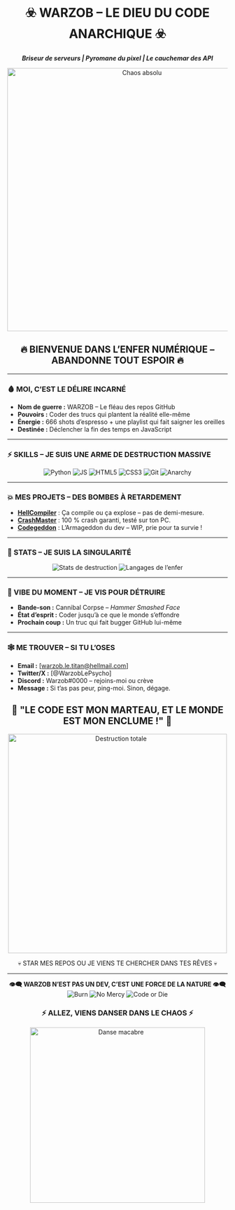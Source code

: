 <div align="center">
  <h1>☣️ WARZOB – LE DIEU DU CODE ANARCHIQUE ☣️</h1>
  <p><strong><em>Briseur de serveurs | Pyromane du pixel | Le cauchemar des API</em></strong></p>
  <img src="https://media.giphy.com/media/3o7TKz9BII7dZ1d8Ig/giphy.gif" alt="Chaos absolu" width="600"/>
  <h2>🔥 BIENVENUE DANS L’ENFER NUMÉRIQUE – ABANDONNE TOUT ESPOIR 🔥</h2>
</div>

---

### 🩸 MOI, C’EST LE DÉLIRE INCARNÉ
- **Nom de guerre :** WARZOB – Le fléau des repos GitHub  
- **Pouvoirs :** Coder des trucs qui plantent la réalité elle-même  
- **Énergie :** 666 shots d’espresso + une playlist qui fait saigner les oreilles  
- **Destinée :** Déclencher la fin des temps en JavaScript  

---

### ⚡ SKILLS – JE SUIS UNE ARME DE DESTRUCTION MASSIVE
<p align="center">
  <img src="https://img.shields.io/badge/PYTHON-FFD43B?style=for-the-badge&logo=python&logoColor=red&labelColor=black&glow=true" alt="Python"/> 
  <img src="https://img.shields.io/badge/JS-F7DF1E?style=for-the-badge&logo=javascript&logoColor=black&labelColor=purple&glow=true" alt="JS"/> 
  <img src="https://img.shields.io/badge/HTML5-E34F26?style=for-the-badge&logo=html5&logoColor=white&labelColor=cyan&glow=true" alt="HTML5"/> 
  <img src="https://img.shields.io/badge/CSS3-1572B6?style=for-the-badge&logo=css3&logoColor=red&labelColor=yellow&glow=true" alt="CSS3"/> 
  <img src="https://img.shields.io/badge/GIT-F05032?style=for-the-badge&logo=git&logoColor=white&labelColor=green&glow=true" alt="Git"/> 
  <img src="https://img.shields.io/badge/ANARCHY-FF0000?style=for-the-badge&logo=skull&logoColor=black&labelColor=white&glow=true" alt="Anarchy"/> 
</p>

---

### 💥 MES PROJETS – DES BOMBES À RETARDEMENT
- **[HellCompiler](#)** : Ça compile ou ça explose – pas de demi-mesure.  
- **[CrashMaster](#)** : 100 % crash garanti, testé sur ton PC.  
- **[Codegeddon](#)** : L’Armageddon du dev – WIP, prie pour ta survie !  

---

### 🌠 STATS – JE SUIS LA SINGULARITÉ
<div align="center">
  <img src="https://github-readme-stats.vercel.app/api?username=Warzob&show_icons=true&theme=radical&hide_border=true&bg_color=000000&title_color=ff0000&text_color=00ff00&icon_color=ffff00&custom_title=WARZOB%20DOMINATION" alt="Stats de destruction"/>
  <img src="https://github-readme-stats.vercel.app/api/top-langs/?username=Warzob&layout=compact&theme=radical&hide_border=true&bg_color=000000&title_color=ff0000&text_color=00ff00" alt="Langages de l’enfer"/>
</div>

---

### 🎸 VIBE DU MOMENT – JE VIS POUR DÉTRUIRE
- **Bande-son :** Cannibal Corpse – *Hammer Smashed Face*  
- **État d’esprit :** Coder jusqu’à ce que le monde s’effondre  
- **Prochain coup :** Un truc qui fait bugger GitHub lui-même  

---

### 🕸️ ME TROUVER – SI TU L’OSES
- **Email :** [warzob.le.titan@hellmail.com]  
- **Twitter/X :** [@WarzobLePsycho]  
- **Discord :** Warzob#0000 – rejoins-moi ou crève  
- **Message :** Si t’as pas peur, ping-moi. Sinon, dégage.  

<div align="center">
  <h2>🧨 "LE CODE EST MON MARTEAU, ET LE MONDE EST MON ENCLUME !" 🧨</h2>
  <img src="https://media.giphy.com/media/26xBI0kdtHUUxxuBG/giphy.gif" alt="Destruction totale" width="500"/>
  <p>💀 STAR MES REPOS OU JE VIENS TE CHERCHER DANS TES RÊVES 💀</p>
</div>

---

<p align="center">
  <strong>👁️‍🗨️ WARZOB N’EST PAS UN DEV, C’EST UNE FORCE DE LA NATURE 👁️‍🗨️</strong><br>
  <img src="https://img.shields.io/badge/BURN%20IT%20ALL-FF0000?style=for-the-badge&logo=fire&logoColor=yellow&labelColor=black" alt="Burn"/> 
  <img src="https://img.shields.io/badge/NO%20MERCY-00FF00?style=for-the-badge&logo=skull&logoColor=red&labelColor=black" alt="No Mercy"/> 
  <img src="https://img.shields.io/badge/CODE%20OR%20DIE-FFFF00?style=for-the-badge&logo=lightning&logoColor=black&labelColor=red" alt="Code or Die"/>
</p>

<div align="center">
  <h3>⚡ ALLEZ, VIENS DANSER DANS LE CHAOS ⚡</h3>
  <img src="https://media.giphy.com/media/3o7TKUSKMnS8iWSsso/giphy.gif" alt="Danse macabre" width="400"/>
</div>
